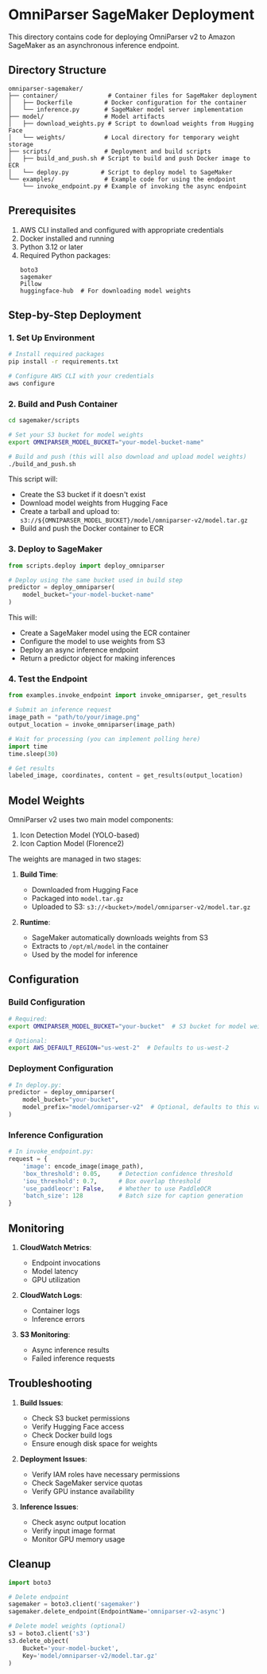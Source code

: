 # OmniParser SageMaker Deployment

This directory contains code for deploying OmniParser v2 to Amazon SageMaker as an asynchronous inference endpoint.

## Directory Structure

```
omniparser-sagemaker/
├── container/              # Container files for SageMaker deployment
│   ├── Dockerfile         # Docker configuration for the container
│   └── inference.py       # SageMaker model server implementation
├── model/                 # Model artifacts
│   ├── download_weights.py # Script to download weights from Hugging Face
│   └── weights/           # Local directory for temporary weight storage
├── scripts/               # Deployment and build scripts
│   ├── build_and_push.sh # Script to build and push Docker image to ECR
│   └── deploy.py         # Script to deploy model to SageMaker
└── examples/              # Example code for using the endpoint
    └── invoke_endpoint.py # Example of invoking the async endpoint
```

## Prerequisites

1. AWS CLI installed and configured with appropriate credentials
2. Docker installed and running
3. Python 3.12 or later
4. Required Python packages:
   ```
   boto3
   sagemaker
   Pillow
   huggingface-hub  # For downloading model weights
   ```

## Step-by-Step Deployment

### 1. Set Up Environment

```bash
# Install required packages
pip install -r requirements.txt

# Configure AWS CLI with your credentials
aws configure
```

### 2. Build and Push Container

```bash
cd sagemaker/scripts

# Set your S3 bucket for model weights
export OMNIPARSER_MODEL_BUCKET="your-model-bucket-name"

# Build and push (this will also download and upload model weights)
./build_and_push.sh
```

This script will:
- Create the S3 bucket if it doesn't exist
- Download model weights from Hugging Face
- Create a tarball and upload to: `s3://${OMNIPARSER_MODEL_BUCKET}/model/omniparser-v2/model.tar.gz`
- Build and push the Docker container to ECR

### 3. Deploy to SageMaker

```python
from scripts.deploy import deploy_omniparser

# Deploy using the same bucket used in build step
predictor = deploy_omniparser(
    model_bucket="your-model-bucket-name"
)
```

This will:
- Create a SageMaker model using the ECR container
- Configure the model to use weights from S3
- Deploy an async inference endpoint
- Return a predictor object for making inferences

### 4. Test the Endpoint

```python
from examples.invoke_endpoint import invoke_omniparser, get_results

# Submit an inference request
image_path = "path/to/your/image.png"
output_location = invoke_omniparser(image_path)

# Wait for processing (you can implement polling here)
import time
time.sleep(30)

# Get results
labeled_image, coordinates, content = get_results(output_location)
```

## Model Weights

OmniParser v2 uses two main model components:
1. Icon Detection Model (YOLO-based)
2. Icon Caption Model (Florence2)

The weights are managed in two stages:

1. **Build Time**:
   - Downloaded from Hugging Face
   - Packaged into `model.tar.gz`
   - Uploaded to S3: `s3://<bucket>/model/omniparser-v2/model.tar.gz`

2. **Runtime**:
   - SageMaker automatically downloads weights from S3
   - Extracts to `/opt/ml/model` in the container
   - Used by the model for inference

## Configuration

### Build Configuration
```bash
# Required:
export OMNIPARSER_MODEL_BUCKET="your-bucket"  # S3 bucket for model weights

# Optional:
export AWS_DEFAULT_REGION="us-west-2"  # Defaults to us-west-2
```

### Deployment Configuration
```python
# In deploy.py:
predictor = deploy_omniparser(
    model_bucket="your-bucket",
    model_prefix="model/omniparser-v2"  # Optional, defaults to this value
)
```

### Inference Configuration
```python
# In invoke_endpoint.py:
request = {
    'image': encode_image(image_path),
    'box_threshold': 0.05,     # Detection confidence threshold
    'iou_threshold': 0.7,      # Box overlap threshold
    'use_paddleocr': False,    # Whether to use PaddleOCR
    'batch_size': 128          # Batch size for caption generation
}
```

## Monitoring

1. **CloudWatch Metrics**:
   - Endpoint invocations
   - Model latency
   - GPU utilization

2. **CloudWatch Logs**:
   - Container logs
   - Inference errors

3. **S3 Monitoring**:
   - Async inference results
   - Failed inference requests

## Troubleshooting

1. **Build Issues**:
   - Check S3 bucket permissions
   - Verify Hugging Face access
   - Check Docker build logs
   - Ensure enough disk space for weights

2. **Deployment Issues**:
   - Verify IAM roles have necessary permissions
   - Check SageMaker service quotas
   - Verify GPU instance availability

3. **Inference Issues**:
   - Check async output location
   - Verify input image format
   - Monitor GPU memory usage

## Cleanup

```python
import boto3

# Delete endpoint
sagemaker = boto3.client('sagemaker')
sagemaker.delete_endpoint(EndpointName='omniparser-v2-async')

# Delete model weights (optional)
s3 = boto3.client('s3')
s3.delete_object(
    Bucket='your-model-bucket',
    Key='model/omniparser-v2/model.tar.gz'
)
``` 